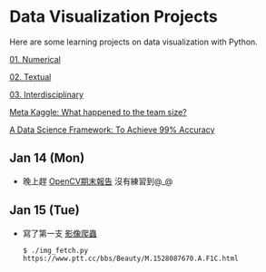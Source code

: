 # Data Visualization Projects
Here are some learning projects on data visualization with Python.

[01. Numerical](http://www.randalolson.com/2015/07/14/rethinking-the-population-pyramid/)

[02. Textual](https://ntu-csx-datascience.github.io/UTaipei/02%20Textual/Apriori.html)

[03. Interdisciplinary](https://ntu-csx-datascience.github.io/UTaipei/03%20Interdisciplinary/Notebook.slides.html)

[Meta Kaggle: What happened to the team size?](https://www.kaggle.com/gpreda/meta-kaggle-what-happened-to-the-team-size)

[A Data Science Framework: To Achieve 99% Accuracy](https://www.kaggle.com/ldfreeman3/a-data-science-framework-to-achieve-99-accuracy)

## Jan 14 (Mon)
* 晚上趕 [OpenCV期末報告](https://drive.google.com/open?id=1BiIDQCSrFyuRWmcBFCNKFiMAMO0eh1yv) 沒有練習到@_@

## Jan 15 (Tue)
* 寫了第一支 [影像爬蟲](https://github.com/aesophor/DataScience/blob/master/04%20WebCrawlers/img_fetch.py)
  ```
  $ ./img_fetch.py https://www.ptt.cc/bbs/Beauty/M.1528087670.A.F1C.html
  ```
